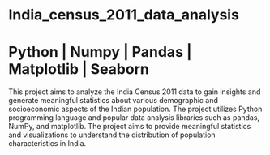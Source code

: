 # India_census_2011_data_analysis
# Python | Numpy | Pandas | Matplotlib | Seaborn
This project aims to analyze the India Census 2011 data to gain insights and generate meaningful statistics about various demographic 
and socioeconomic aspects of the Indian population. The project utilizes Python programming language and popular data analysis libraries 
such as pandas, NumPy, and matplotlib.
The project aims to provide meaningful statistics and visualizations to understand the distribution of population characteristics in India.
